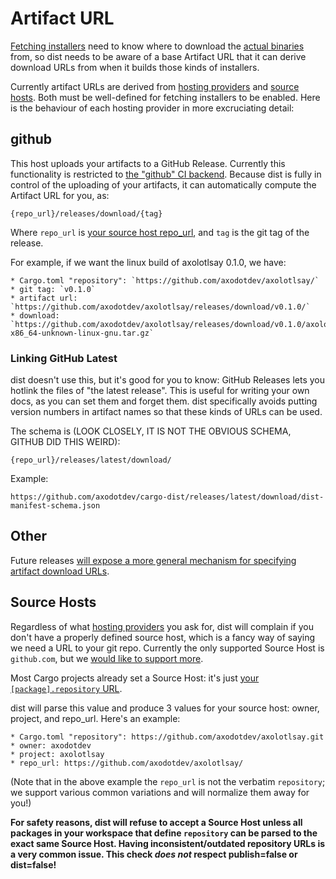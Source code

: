 # Artifact URL

<!-- toc -->

[Fetching installers](../installers/index.md) need to know where to download the [actual binaries](../artifacts/archives.md) from, so dist needs to be aware of a base Artifact URL that it can derive download URLs from when it builds those kinds of installers.

Currently artifact URLs are derived from [hosting providers](./config.md#hosting) and [source hosts](#source-hosts). Both must be well-defined for fetching installers to be enabled. Here is the behaviour of each hosting provider in more excruciating detail:


## github

This host uploads your artifacts to a GitHub Release. Currently this functionality is restricted to [the "github" CI backend](../ci/index.md). Because dist is fully in control of the uploading of your artifacts, it can automatically compute the Artifact URL for you, as:

```text
{repo_url}/releases/download/{tag}
```

Where `repo_url` is [your source host repo_url](#source-hosts), and `tag` is the git tag of the release.

For example, if we want the linux build of axolotlsay 0.1.0, we have:

```
* Cargo.toml "repository": `https://github.com/axodotdev/axolotlsay/`
* git tag: `v0.1.0`
* artifact url: `https://github.com/axodotdev/axolotlsay/releases/download/v0.1.0/`
* download: `https://github.com/axodotdev/axolotlsay/releases/download/v0.1.0/axolotlsay-x86_64-unknown-linux-gnu.tar.gz`
```


### Linking GitHub Latest

dist doesn't use this, but it's good for you to know: GitHub Releases lets you hotlink the files of "the latest release". This is useful for writing your own docs, as you can set them and forget them. dist specifically avoids putting version numbers in artifact names so that these kinds of URLs can be used.

The schema is (LOOK CLOSELY, IT IS NOT THE OBVIOUS SCHEMA, GITHUB DID THIS WEIRD):

```
{repo_url}/releases/latest/download/
```

Example:

```
https://github.com/axodotdev/cargo-dist/releases/latest/download/dist-manifest-schema.json
```


## Other

Future releases [will expose a more general mechanism for specifying artifact download URLs](https://github.com/axodotdev/cargo-dist/issues/236).


## Source Hosts

Regardless of what [hosting providers](./config.md#hosting) you ask for, dist will complain if you don't have a properly defined source host, which is a fancy way of saying we need a URL to your git repo. Currently the only supported Source Host is `github.com`, but we [would like to support more](https://github.com/axodotdev/cargo-dist/issues/48).

Most Cargo projects already set a Source Host: it's just [your `[package].repository` URL](./config.md#repository).

dist will parse this value and produce 3 values for your source host: owner, project, and repo_url. Here's an example:

```
* Cargo.toml "repository": https://github.com/axodotdev/axolotlsay.git
* owner: axodotdev
* project: axolotlsay
* repo_url: https://github.com/axodotdev/axolotlsay/
```

(Note that in the above example the `repo_url` is not the verbatim `repository`; we support various common variations and will normalize them away for you!)

**For safety reasons, dist will refuse to accept a Source Host unless all packages in your workspace that define `repository` can be parsed to the exact same Source Host. Having inconsistent/outdated repository URLs is a very common issue. This check *does not* respect publish=false or dist=false!**
